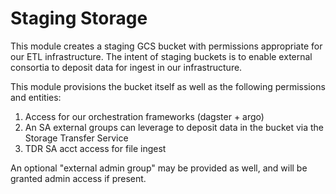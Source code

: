 # Staging Storage
This module creates a staging GCS bucket with permissions appropriate for our ETL infrastructure. The intent of
staging buckets is to enable external consortia to deposit data for ingest in our infrastructure.

This module provisions the bucket itself as well as the following permissions and entities:
1. Access for our orchestration frameworks (dagster + argo)
2. An SA external groups can leverage to deposit data in the bucket via the Storage Transfer Service
3. TDR SA acct access for file ingest

An optional "external admin group" may be provided as well, and will be granted admin access if present. 